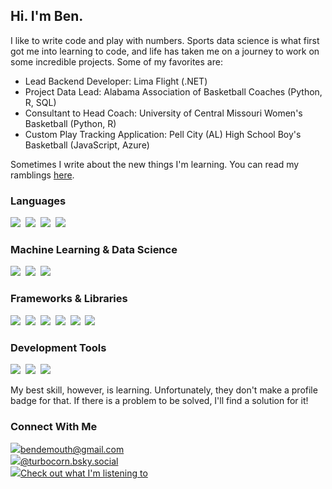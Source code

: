 ## Hi. I'm Ben.

I like to write code and play with numbers. Sports data science is what first got me into learning to code, and life has taken me on a journey to work on some incredible projects. Some of my favorites are:

- Lead Backend Developer: Lima Flight (.NET)
- Project Data Lead: Alabama Association of Basketball Coaches (Python, R, SQL)
- Consultant to Head Coach: University of Central Missouri Women's Basketball (Python, R)
- Custom Play Tracking Application: Pell City (AL) High School Boy's Basketball (JavaScript, Azure)

Sometimes I write about the new things I'm learning. You can read my ramblings [here](bendemouth.github.io).

### Languages
<img src="https://img.shields.io/badge/Python-FFD43B?style=for-the-badge&logo=python&logoColor=blue" />&nbsp;
<img src="https://img.shields.io/badge/C%23-239120?style=for-the-badge&logo=csharp&logoColor=white" />&nbsp;
<img src="https://img.shields.io/badge/R-276DC3?style=for-the-badge&logo=r&logoColor=white" />&nbsp;
<img src="https://img.shields.io/badge/JavaScript-323330?style=for-the-badge&logo=javascript&logoColor=F7DF1" />&nbsp;
<img scr="https://img.shields.io/badge/HTML5-E34F26?style=for-the-badge&logo=html5&logoColor=white" />

### Machine Learning & Data Science
<img src="https://img.shields.io/badge/scikit_learn-F7931E?style=for-the-badge&logo=scikit-learn&logoColor=white" />&nbsp;
<img src="https://img.shields.io/badge/Pandas-2C2D72?style=for-the-badge&logo=pandas&logoColor=white" />&nbsp;
<img src="https://img.shields.io/badge/PyTorch-EE4C2C?style=for-the-badge&logo=pytorch&logoColor=white" />&nbsp;

### Frameworks & Libraries
<img src="https://img.shields.io/badge/.NET-512BD4?style=for-the-badge&logo=dotnet&logoColor=white" />&nbsp;
<img src="https://img.shields.io/badge/Blazor-512BD4?style=for-the-badge&logo=blazor&logoColor=white" />&nbsp;
<img src="https://img.shields.io/badge/Bootstrap-563D7C?style=for-the-badge&logo=bootstrap&logoColor=white" />&nbsp;
<img src="https://img.shields.io/badge/Django-092E20?style=for-the-badge&logo=django&logoColor=green" />&nbsp;
<img src="https://img.shields.io/badge/Express%20js-000000?style=for-the-badge&logo=express&logoColor=white" />&nbsp;
<img src="https://img.shields.io/badge/Node%20js-339933?style=for-the-badge&logo=nodedotjs&logoColor=white" />

### Development Tools
<img src="https://img.shields.io/badge/Jupyter-F37626.svg?&style=for-the-badge&logo=Jupyter&logoColor=white" />&nbsp;
<img src="https://img.shields.io/badge/Postman-FF6C37?style=for-the-badge&logo=Postman&logoColor=white" />&nbsp;
<img src="https://img.shields.io/badge/GIT-E44C30?style=for-the-badge&logo=git&logoColor=white" />

My best skill, however, is learning. Unfortunately, they don't make a profile badge for that. If there is a problem to be solved, I'll find a solution for it!

### Connect With Me
<a href="mailto:bendemouth@gmail.com"><img src="https://img.shields.io/badge/Gmail-D14836?style=for-the-badge&logo=gmail&logoColor=white" />bendemouth@gmail.com</a>
<br>
<a href="https://bsky.app/profile/turbocorn.bsky.social"><img src="https://img.shields.io/badge/Bluesky-0285FF?logo=bluesky&logoColor=fff&style=for-the-badge" />@turbocorn.bsky.social</a>
<br>
<a href="https://open.spotify.com/user/1287446953?si=1cc3a2d945814c19"><img src="https://img.shields.io/badge/Spotify-1ED760?&style=for-the-badge&logo=spotify&logoColor=white" />Check out what I'm listening to</a>
